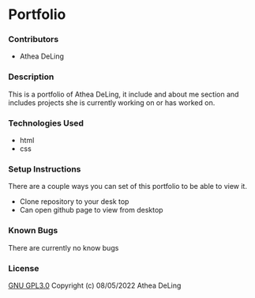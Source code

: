 # Portfolio
### Contributors
* Athea DeLing
### Description
This is a portfolio of Athea DeLing, it include and about me section and includes projects she is currently working on or has worked on.
### Technologies Used
* html
* css
### Setup Instructions
There are a couple ways you can set of this portfolio to be able to view it.
* Clone repository to your desk top
* Can open github page to view from desktop
### Known Bugs
There are currently no know bugs
### License
[GNU GPL3.0](https://choosealicense.com/licenses/gpl-3.0/) 
Copyright (c) 08/05/2022 Athea DeLing